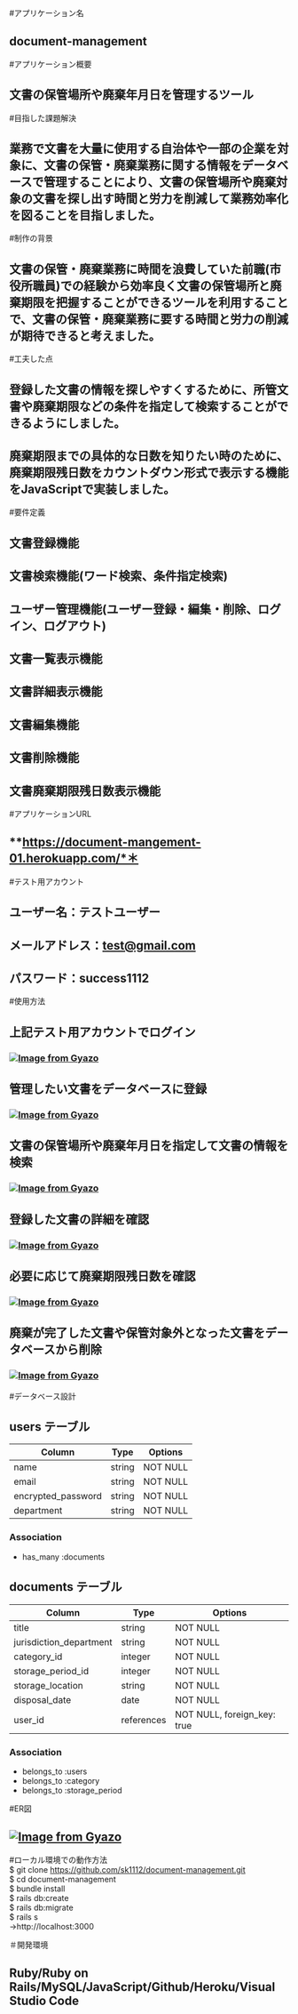 #アプリケーション名  
## document-management  

#アプリケーション概要  
## 文書の保管場所や廃棄年月日を管理するツール  

#目指した課題解決  
## 業務で文書を大量に使用する自治体や一部の企業を対象に、文書の保管・廃棄業務に関する情報をデータベースで管理することにより、文書の保管場所や廃棄対象の文書を探し出す時間と労力を削減して業務効率化を図ることを目指しました。  

#制作の背景  
## 文書の保管・廃棄業務に時間を浪費していた前職(市役所職員)での経験から効率良く文書の保管場所と廃棄期限を把握することができるツールを利用することで、文書の保管・廃棄業務に要する時間と労力の削減が期待できると考えました。  

#工夫した点  
## 登録した文書の情報を探しやすくするために、所管文書や廃棄期限などの条件を指定して検索することができるようにしました。  
## 廃棄期限までの具体的な日数を知りたい時のために、廃棄期限残日数をカウントダウン形式で表示する機能をJavaScriptで実装しました。

#要件定義  
## 文書登録機能  
## 文書検索機能(ワード検索、条件指定検索)  
## ユーザー管理機能(ユーザー登録・編集・削除、ログイン、ログアウト)  
## 文書一覧表示機能  
## 文書詳細表示機能  
## 文書編集機能  
## 文書削除機能  
## 文書廃棄期限残日数表示機能  

#アプリケーションURL  
## **https://document-mangement-01.herokuapp.com/*＊  

#テスト用アカウント  
## ユーザー名：テストユーザー  
## メールアドレス：test@gmail.com  
## パスワード：success1112  

#使用方法  
## 上記テスト用アカウントでログイン  
###  [![Image from Gyazo](https://i.gyazo.com/d3c06e606b79bed55ffb606ce966d696.gif)](https://gyazo.com/d3c06e606b79bed55ffb606ce966d696)  
## 管理したい文書をデータベースに登録  
### [![Image from Gyazo](https://i.gyazo.com/5e6a9dfda2716e891bb62cddac8d8638.gif)](https://gyazo.com/5e6a9dfda2716e891bb62cddac8d8638)  
## 文書の保管場所や廃棄年月日を指定して文書の情報を検索  
### [![Image from Gyazo](https://i.gyazo.com/a694df14e530270c6b25d936def98402.gif)](https://gyazo.com/a694df14e530270c6b25d936def98402)  
## 登録した文書の詳細を確認  
### [![Image from Gyazo](https://i.gyazo.com/86a5a723ef143e4f40fadb96a3c57042.gif)](https://gyazo.com/86a5a723ef143e4f40fadb96a3c57042)  
## 必要に応じて廃棄期限残日数を確認  
### [![Image from Gyazo](https://i.gyazo.com/a56e3a8407d0eebf03723525e83c5f50.gif)](https://gyazo.com/a56e3a8407d0eebf03723525e83c5f50)  
## 廃棄が完了した文書や保管対象外となった文書をデータベースから削除  
### [![Image from Gyazo](https://i.gyazo.com/ca34c8bb24505ea325771d1245743cd5.gif)](https://gyazo.com/ca34c8bb24505ea325771d1245743cd5)  


#データベース設計  

## users テーブル

| Column             | Type   | Options     |
| ------------------ | ------ | ----------- |
| name               | string | NOT NULL    |
| email              | string | NOT NULL    |
| encrypted_password | string | NOT NULL    |
| department         | string | NOT NULL    |

### Association

- has_many :documents

## documents テーブル

| Column                   | Type        | Options                      |
| ------------------------ | ----------- | --------------------------- |
| title                    | string      | NOT NULL                    |
| jurisdiction_department  | string      | NOT NULL                    |
| category_id              | integer     | NOT NULL                    |
| storage_period_id        | integer     | NOT NULL                    |
| storage_location         | string      | NOT NULL                    |
| disposal_date            | date        | NOT NULL                    |
| user_id                  | references  | NOT NULL, foreign_key: true |

### Association

- belongs_to :users
- belongs_to :category
- belongs_to :storage_period

#ER図  
## [![Image from Gyazo](https://i.gyazo.com/002d6ace732c8e6eca7fdeda399ee0e6.png)](https://gyazo.com/002d6ace732c8e6eca7fdeda399ee0e6)  

#ローカル環境での動作方法  
$ git clone https://github.com/sk1112/document-management.git  
$ cd document-management  
$ bundle install  
$ rails db:create  
$ rails db:migrate  
$ rails s  
→http://localhost:3000  

＃開発環境  
## Ruby/Ruby on Rails/MySQL/JavaScript/Github/Heroku/Visual Studio Code  